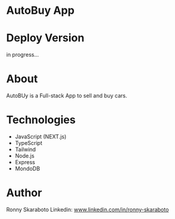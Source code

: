 # AutoBuy App

# Deploy Version
in progress...

# About
AutoBUy is a Full-stack App to sell and buy cars.

# Technologies
- JavaScript (NEXT.js)
- TypeScript
- Tailwind
- Node.js
- Express
- MondoDB

# Author
Ronny Skaraboto Linkedin: www.linkedin.com/in/ronny-skaraboto
